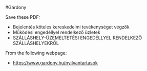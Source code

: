 #Gárdony

Save these PDF:
* Bejelentés köteles kereskedelmi tevékenységet végzők
* Működési engedéllyel rendelkező üzletek
* SZÁLLÁSHELY-ÜZEMELTETÉSI ENGEDÉLLYEL RENDELKEZŐ SZÁLLÁSHELYEKRŐL

From the following webpage:
* https://www.gardony.hu/nyilvantartasok

